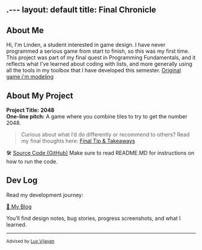 .---
layout: default
title: Final Chronicle
---

## About Me

Hi, I'm Linden, a student interested in game design. I have never programmed a serious game from start to finish, so this was my first time.
This project was part of my final quest in Programming Fundamentals, and it reflects what I’ve learned about coding with lists, and more generally using all the tools in my toolbox that I have developed this semester.
[Original game i'm modeling](https://play2048.co/)

## About My Project

**Project Title:** **2048**   
**One-line pitch:** A game where you combine tiles to try to get the number 2048.

> Curious about what I’d do differently or recommend to others? Read my final thoughts here: [Final Tip & Takeaways](_posts/2025-05-22-tip.md)

🛠️ [Source Code (GitHub)]( files/)
Make sure to read README.MD for instructions on how to run the code.

## Dev Log

Read my development journey:  

[📝 My Blog](blog.html)

You’ll find design notes, bug stories, progress screenshots, and what I learned.

---

<small>Advised by [Lux Vijayan](mailto:laxmiv2@illinois.edu)</small>

